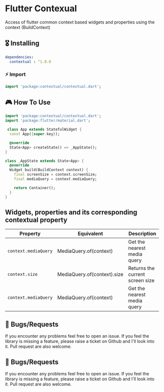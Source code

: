# Flutter Contexual

Access of flutter common context based widgets and properties using the context (BuildContext)

## 🎖 Installing

```yaml
dependencies:
  contextual : ^1.0.0
```

### ⚡️ Import
```dart
import 'package:contextual/contextual.dart';
```


## 🎮 How To Use

```dart
import 'package:contextual/contextual.dart';
import 'package:flutter/material.dart';

 class App extends StatefulWidget {
  const App({super.key});

  @override
  State<App> createState() => _AppState();
}

class _AppState extends State<App> {
  @override
  Widget build(BuildContext context) {
    final screenSize = context.screenSize;
    final mediaQuery = context.mediaQuery;

    return Container();
  }
}

```

## Widgets, properties and its corresponding contextual property

 <table>
    <thead>
      <tr>
        <th>Property</th>
        <th>Equivalent</th>
        <th>Description</th>
      </tr>
    </thead>
    <tbody>
        <tr>
            <td><code>context.mediaQuery</code></td>
            <td>MediaQuery.of(context)</td>
            <td>Get the nearest media query</td>
        </tr>
          <tr>
            <td><code>context.size</code></td>
            <td>MediaQuery.of(context).size</td>
            <td>Returns the current screen size</td>
        </tr>
         <tr>
            <td><code>context.mediaQuery</code></td>
            <td>MediaQuery.of(context)</td>
            <td>Get the nearest media query</td>
        </tr>
        </tbody>
  </table>


## 🐛 Bugs/Requests

If you encounter any problems feel free to open an issue. If you feel the library is
missing a feature, please raise a ticket on Github and I'll look into it.
Pull request are also welcome.


## 🐛 Bugs/Requests

If you encounter any problems feel free to open an issue. If you feel the library is
missing a feature, please raise a ticket on Github and I'll look into it.
Pull request are also welcome.
